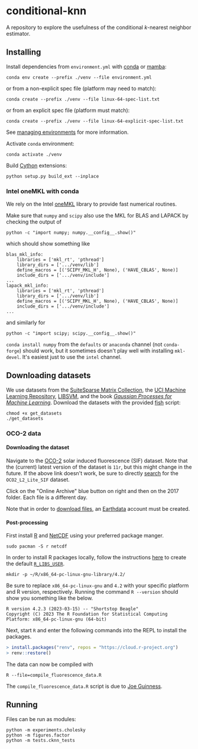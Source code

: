 # conditional-knn

A repository to explore the usefulness of the
conditional _k_-nearest neighbor estimator.

## Installing

Install dependencies from `environment.yml` with [conda](https://conda.io/)
or [mamba](https://mamba.readthedocs.io/en/latest/index.html):
```shell
conda env create --prefix ./venv --file environment.yml
```
or from a non-explicit spec file (platform may need to match):
```shell
conda create --prefix ./venv --file linux-64-spec-list.txt
```
or from an explicit spec file (platform must match):
```shell
conda create --prefix ./venv --file linux-64-explicit-spec-list.txt
```
See
[managing environments](https://docs.conda.io/projects/conda/en/latest/user-guide/tasks/manage-environments.html)
for more information.

Activate `conda` environment:
```shell
conda activate ./venv
```
Build [Cython](https://cython.org/) extensions:
```shell
python setup.py build_ext --inplace
```

### Intel oneMKL with conda

We rely on the Intel
[oneMKL](https://www.intel.com/content/www/us/en/developer/tools/oneapi/onemkl.html)
library to provide fast numerical routines.

Make sure that `numpy` and `scipy` also use the
MKL for BLAS and LAPACK by checking the output of
```shell
python -c "import numpy; numpy.__config__.show()"
```
which should show something like
```
blas_mkl_info:
    libraries = ['mkl_rt', 'pthread']
    library_dirs = ['.../venv/lib']
    define_macros = [('SCIPY_MKL_H', None), ('HAVE_CBLAS', None)]
    include_dirs = ['.../venv/include']
...
lapack_mkl_info:
    libraries = ['mkl_rt', 'pthread']
    library_dirs = ['.../venv/lib']
    define_macros = [('SCIPY_MKL_H', None), ('HAVE_CBLAS', None)]
    include_dirs = ['.../venv/include']
...
```
and similarly for
```shell
python -c "import scipy; scipy.__config__.show()"
```

`conda install numpy` from the `defaults` or `anaconda` channel (not
`conda-forge`) should work, but it sometimes doesn't play well with
installing `mkl-devel`. It's easiest just to use the `intel` channel.

## Downloading datasets

We use datasets from the [SuiteSparse Matrix
Collection](https://sparse.tamu.edu/), the [UCI Machine Learning
Repository](https://archive.ics.uci.edu/ml/datasets.php),
[LIBSVM](https://www.csie.ntu.edu.tw/~cjlin/libsvmtools/datasets/),
and the book [_Gaussian Processes for Machine
Learning_](https://gaussianprocess.org/gpml/data/). Download the datasets
with the provided [fish](https://fishshell.com/) script:
```shell
chmod +x get_datasets
./get_datasets
```

### OCO-2 data

#### Downloading the dataset

Navigate to the
[OCO-2](https://disc.gsfc.nasa.gov/datasets/OCO2_L2_Lite_SIF_11r/summary) solar
induced fluorescence (SIF) dataset. Note that the (current) latest version of
the dataset is `11r`, but this might change in the future. If the above link
doesn't work, be sure to directly [search](https://disc.gsfc.nasa.gov/datasets)
for the `OCO2_L2_Lite_SIF` dataset.

Click on the "Online Archive" blue button on right and
then on the 2017 folder. Each file is a different day.

Note that in order to [download files](https://disc.gsfc.nasa.gov/data-access),
an [Earthdata](https://urs.earthdata.nasa.gov/home) account must be created.

#### Post-processing

First install [R](https://www.r-project.org/) and
[NetCDF](https://www.unidata.ucar.edu/software/netcdf/)
using your preferred package manger.
```shell
sudo pacman -S r netcdf
```

In order to install R packages locally, follow the instructions
[here](https://statistics.berkeley.edu/computing/software/R-packages)
to create the default [`R_LIBS_USER`](
https://www.rdocumentation.org/packages/base/versions/3.6.2/topics/libPaths).
```shell
mkdir -p ~/R/x86_64-pc-linux-gnu-library/4.2/
```
Be sure to replace `x86_64-pc-linux-gnu` and `4.2` with your
specific platform and R version, respectively. Running the
command `R --version` should show you something like the below.
```
R version 4.2.3 (2023-03-15) -- "Shortstop Beagle"
Copyright (C) 2023 The R Foundation for Statistical Computing
Platform: x86_64-pc-linux-gnu (64-bit)
```

Next, start `R` and enter the following
commands into the REPL to install the packages.
```R
> install.packages("renv", repos = "https://cloud.r-project.org")
> renv::restore()
```

The data can now be compiled with
```shell
R --file=compile_fluorescence_data.R
```

The `compile_fluorescence_data.R` script is due to
[Joe Guinness](https://github.com/joeguinness/).

## Running

Files can be run as modules:
```shell
python -m experiments.cholesky
python -m figures.factor
python -m tests.cknn_tests
```

